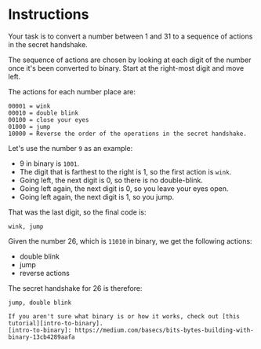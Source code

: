 # Instructions

Your task is to convert a number between 1 and 31 to a sequence of actions in the secret handshake.

The sequence of actions are chosen by looking at each digit of the number once it's been converted to binary.
Start at the right-most digit and move left.

The actions for each number place are:

```
00001 = wink
00010 = double blink
00100 = close your eyes
01000 = jump
10000 = Reverse the order of the operations in the secret handshake.
```

Let's use the number `9` as an example:

- 9 in binary is `1001`.
- The digit that is farthest to the right is 1, so the first action is `wink`.
- Going left, the next digit is 0, so there is no double-blink.
- Going left again, the next digit is 0, so you leave your eyes open.
- Going left again, the next digit is 1, so you jump.

That was the last digit, so the final code is:

```
wink, jump
```

Given the number 26, which is `11010` in binary, we get the following actions:
- double blink
- jump
- reverse actions

The secret handshake for 26 is therefore:

```
jump, double blink
```

```exercism/note
If you aren't sure what binary is or how it works, check out [this tutorial][intro-to-binary].
[intro-to-binary]: https://medium.com/basecs/bits-bytes-building-with-binary-13cb4289aafa
```
